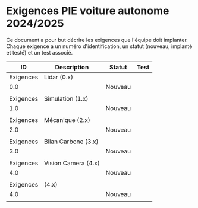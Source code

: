 # Exigences PIE voiture autonome 2024/2025
Ce document a pour but décrire les exigences que l'équipe doit implanter. Chaque exigence a un numéro d'identification, un statut (nouveau, implanté et testé) et un test associé. 

| ID | Description | Statut | Test |
|-------------|-------------|-------------|-------------|
| Exigences | Lidar (0.x) |
| 0.0 |  | Nouveau |  |
|  |  |  |  |
| Exigences | Simulation (1.x) |
| 1.0 |  | Nouveau |  |
|  |  |  |  |
| Exigences | Mécanique (2.x) |
| 2.0 |  | Nouveau |  |
|  |  |  |  |
| Exigences | Bilan Carbone (3.x) |
| 3.0 |  | Nouveau |  |
|  |  |  |  |
| Exigences | Vision Camera (4.x) |
| 4.0 |  | Nouveau |  |
|  |  |  |  |
| Exigences |  (4.x) |
| 4.0 |  | Nouveau |  |
|  |  |  |  |
